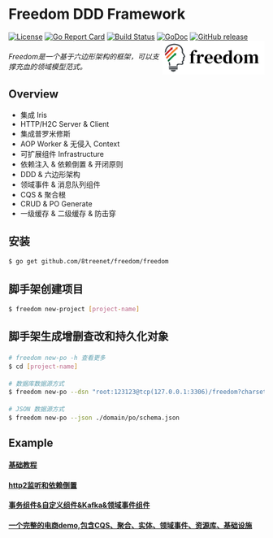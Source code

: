 # Freedom DDD Framework
[![License](https://img.shields.io/badge/License-Apache%202.0-blue.svg)](https://github.com/8treenet/gotree/blob/master/LICENSE) [![Go Report Card](https://goreportcard.com/badge/github.com/8treenet/freedom)](https://goreportcard.com/report/github.com/8treenet/freedom) [![Build Status](https://travis-ci.org/8treenet/gotree.svg?branch=master)](https://travis-ci.org/8treenet/gotree) [![GoDoc](https://godoc.org/github.com/8treenet/freedom?status.svg)](https://godoc.org/github.com/8treenet/freedom)
[![GitHub release](https://img.shields.io/github/v/release/8treenet/freedom.svg)](https://github.com/8treenet/freedom/releases)
<img align="right" width="200px" src="https://raw.githubusercontent.com/8treenet/blog/master/img/freedom.png">
###### Freedom是一个基于六边形架构的框架，可以支撑充血的领域模型范式。

## Overview
- 集成 Iris
- HTTP/H2C Server & Client
- 集成普罗米修斯
- AOP Worker & 无侵入 Context
- 可扩展组件 Infrastructure
- 依赖注入 & 依赖倒置 & 开闭原则
- DDD & 六边形架构
- 领域事件 & 消息队列组件
- CQS & 聚合根
- CRUD & PO Generate
- 一级缓存 & 二级缓存 & 防击穿

## 安装
```sh
$ go get github.com/8treenet/freedom/freedom
```

## 脚手架创建项目
```sh
$ freedom new-project [project-name]
```

## 脚手架生成增删查改和持久化对象
####
```sh
# freedom new-po -h 查看更多
$ cd [project-name]

# 数据库数据源方式
$ freedom new-po --dsn "root:123123@tcp(127.0.0.1:3306)/freedom?charset=utf8"

# JSON 数据源方式
$ freedom new-po --json ./domain/po/schema.json
```

## Example

#### [基础教程](https://github.com/8treenet/freedom/blob/master/example/base)
#### [http2监听和依赖倒置](https://github.com/8treenet/freedom/blob/master/example/http2)
#### [事务组件&自定义组件&Kafka&领域事件组件](https://github.com/8treenet/freedom/blob/master/example/infra-example)

#### [一个完整的电商demo,包含CQS、聚合、实体、领域事件、资源库、基础设施](https://github.com/8treenet/freedom/blob/master/example/fshop)

